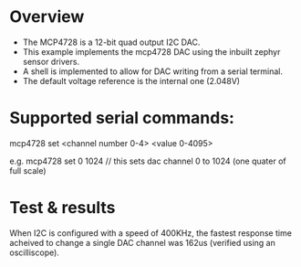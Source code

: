 # Overview 
- The MCP4728 is a 12-bit quad output I2C DAC.
- This example implements the mcp4728 DAC using the inbuilt zephyr sensor drivers.
- A shell is implemented to allow for DAC writing from a serial terminal.
- The default voltage reference is the internal one (2.048V)

# Supported serial commands:
mcp4728 set <channel number 0-4> <value 0-4095>

e.g. mcp4728 set 0 1024 // this sets dac channel 0 to 1024 (one quater of full scale)

# Test & results
When I2C is configured with a speed of 400KHz, the fastest response time acheived to change a single DAC channel was 162us (verified using an oscilliscope). 
